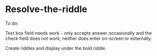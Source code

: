 # Resolve-the-riddle

To do:

Text box field needs work - only accepts answer occasionally and 
the check field does not work, neither does enter on-screen or
externally.

Create riddles and display under the bold riddle.